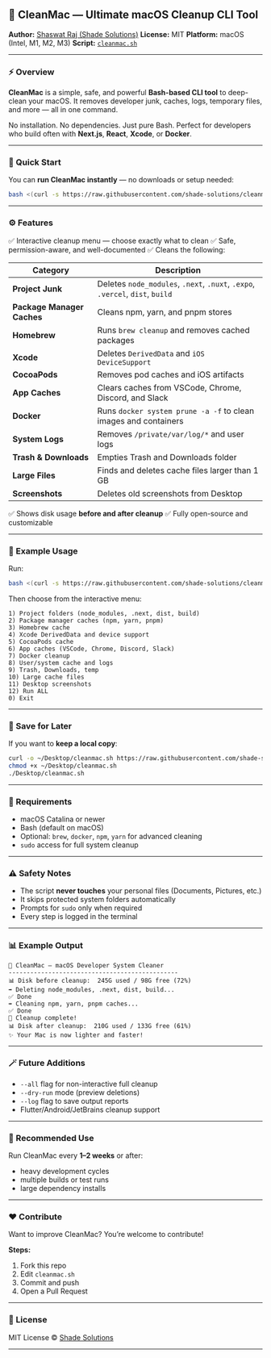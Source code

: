 ## 🧹 CleanMac — Ultimate macOS Cleanup CLI Tool

**Author:** [Shaswat Raj (Shade Solutions)](https://github.com/shade-solutions)
**License:** MIT
**Platform:** macOS (Intel, M1, M2, M3)
**Script:** [`cleanmac.sh`](https://raw.githubusercontent.com/shade-solutions/cleanmac/main/cleanmac.sh)

---

### ⚡️ Overview

**CleanMac** is a simple, safe, and powerful **Bash-based CLI tool** to deep-clean your macOS.
It removes developer junk, caches, logs, temporary files, and more — all in one command.

No installation. No dependencies. Just pure Bash.
Perfect for developers who build often with **Next.js**, **React**, **Xcode**, or **Docker**.

---

### 🚀 Quick Start

You can **run CleanMac instantly** — no downloads or setup needed:

```bash
bash <(curl -s https://raw.githubusercontent.com/shade-solutions/cleanmac/main/cleanmac.sh)
```

---

### ⚙️ Features

✅ Interactive cleanup menu — choose exactly what to clean
✅ Safe, permission-aware, and well-documented
✅ Cleans the following:

| Category                   | Description                                                                   |
| -------------------------- | ----------------------------------------------------------------------------- |
| **Project Junk**           | Deletes `node_modules`, `.next`, `.nuxt`, `.expo`, `.vercel`, `dist`, `build` |
| **Package Manager Caches** | Cleans npm, yarn, and pnpm stores                                             |
| **Homebrew**               | Runs `brew cleanup` and removes cached packages                               |
| **Xcode**                  | Deletes `DerivedData` and `iOS DeviceSupport`                                 |
| **CocoaPods**              | Removes pod caches and iOS artifacts                                          |
| **App Caches**             | Clears caches from VSCode, Chrome, Discord, and Slack                         |
| **Docker**                 | Runs `docker system prune -a -f` to clean images and containers               |
| **System Logs**            | Removes `/private/var/log/*` and user logs                                    |
| **Trash & Downloads**      | Empties Trash and Downloads folder                                            |
| **Large Files**            | Finds and deletes cache files larger than 1 GB                                |
| **Screenshots**            | Deletes old screenshots from Desktop                                          |

✅ Shows disk usage **before and after cleanup**
✅ Fully open-source and customizable

---

### 🧠 Example Usage

Run:

```bash
bash <(curl -s https://raw.githubusercontent.com/shade-solutions/cleanmac/main/cleanmac.sh)
```

Then choose from the interactive menu:

```
1) Project folders (node_modules, .next, dist, build)
2) Package manager caches (npm, yarn, pnpm)
3) Homebrew cache
4) Xcode DerivedData and device support
5) CocoaPods cache
6) App caches (VSCode, Chrome, Discord, Slack)
7) Docker cleanup
8) User/system cache and logs
9) Trash, Downloads, temp
10) Large cache files
11) Desktop screenshots
12) Run ALL
0) Exit
```

---

### 💾 Save for Later

If you want to **keep a local copy**:

```bash
curl -o ~/Desktop/cleanmac.sh https://raw.githubusercontent.com/shade-solutions/cleanmac/main/cleanmac.sh
chmod +x ~/Desktop/cleanmac.sh
./Desktop/cleanmac.sh
```

---

### 🧰 Requirements

* macOS Catalina or newer
* Bash (default on macOS)
* Optional: `brew`, `docker`, `npm`, `yarn` for advanced cleaning
* `sudo` access for full system cleanup

---

### ⚠️ Safety Notes

* The script **never touches** your personal files (Documents, Pictures, etc.)
* It skips protected system folders automatically
* Prompts for `sudo` only when required
* Every step is logged in the terminal

---

### 📊 Example Output

```
🧹 CleanMac — macOS Developer System Cleaner
-----------------------------------------------
📊 Disk before cleanup:  245G used / 98G free (72%)
➡️ Deleting node_modules, .next, dist, build...
✅ Done
➡️ Cleaning npm, yarn, pnpm caches...
✅ Done
🚀 Cleanup complete!
📊 Disk after cleanup:  210G used / 133G free (61%)
✨ Your Mac is now lighter and faster!
```

---

### 🪄 Future Additions

* `--all` flag for non-interactive full cleanup
* `--dry-run` mode (preview deletions)
* `--log` flag to save output reports
* Flutter/Android/JetBrains cleanup support

---

### 🧩 Recommended Use

Run CleanMac every **1–2 weeks** or after:

* heavy development cycles
* multiple builds or test runs
* large dependency installs

---

### ❤️ Contribute

Want to improve CleanMac?
You’re welcome to contribute!

**Steps:**

1. Fork this repo
2. Edit `cleanmac.sh`
3. Commit and push
4. Open a Pull Request

---

### 🧾 License

MIT License © [Shade Solutions](https://github.com/shade-solutions)

---
